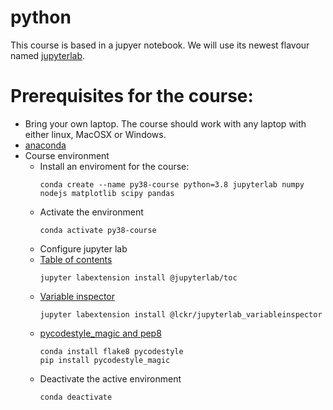# python

This course is based in a jupyer notebook. We will use its newest flavour named [jupyterlab](https://jupyterlab.readthedocs.io/en/stable/).

# Prerequisites for the course:

- Bring your own laptop. The course should work with any laptop with either linux, MacOSX or Windows.
- [anaconda](https://www.anaconda.com/products/individual#Downloads)
- Course environment
  - Install an enviroment for the course:
    ```
    conda create --name py38-course python=3.8 jupyterlab numpy nodejs matplotlib scipy pandas
    ```
  - Activate the environment
    ```
    conda activate py38-course
    ```
  - Configure jupyter lab
   - [Table of contents](https://github.com/jupyterlab/jupyterlab-toc)
     ```
     jupyter labextension install @jupyterlab/toc
     ```
   - [Variable inspector](https://github.com/lckr/jupyterlab-variableInspector)
     ``` 
     jupyter labextension install @lckr/jupyterlab_variableinspector
     ```
   - [pycodestyle_magic and pep8](https://github.com/mattijn/pycodestyle_magic)
     ```
     conda install flake8 pycodestyle
     pip install pycodestyle_magic
     ```
  - Deactivate the active environment
    ```
    conda deactivate
    ```
